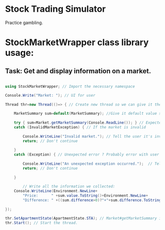 # Stock Trading Simulator
 Practice gambling.
 <br />  
# StockMarketWrapper class library usage:

Task: Get and display information on a market.
-------------------------------------------------------------------------------------------------------------
 
```C#

using StockMarketWrapper; // Import the necessary namespace

Console.Write("Market: "); // UI for user
			
Thread thr=new Thread(()=> { // Create new thread so we can give it the required attributes, instead of sacrificing the current thread
			
	MarketSummary sum=default(MarketSummary); //Give it default value since it will never be used as is.
				
	try { sum=Market.getMarketSummary(Console.ReadLine()); } // Expected input: GOOGL, OSPTX, etc.. 
	catch (InvalidMarketException) { // If the market is invalid
					
		Console.WriteLine("Invalid market."); // Tell the user it's invalid
		return; // Don't continue
					
	}
	catch (Exception) { // Unexpected error ? Probably error with user's net. You can double check for exceptions, if your application requires such features.
					
		Console.WriteLine("An unexpected exception occurred.");  // Tell the user
		return; // Don't continue
					
	}
				
        // Write all the information we collected:
	Console.WriteLine(Environment.NewLine+
		"Price:      " +sum.value.ToString()+Environment.NewLine+
		"Difference: " +((sum.difference>0)?"+"+sum.difference.ToString()+" (↑)":sum.difference.ToString()+" (↓)")+Environment.NewLine);
				
});
			
thr.SetApartmentState(ApartmentState.STA); // Market#getMarketSummary is expected to be run in a STA thread, otherwise you will get a ThreadStateException
thr.Start(); // Start the thread.
```
